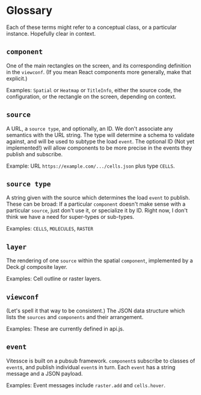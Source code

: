 # Glossary

Each of these terms might refer to a conceptual class, or a particular instance. Hopefully clear in context.

## `component`
One of the main rectangles on the screen, and its corresponding definition in the `viewconf`. (If you mean React components more generally, make that explicit.)

Examples: `Spatial` or `Heatmap` or `TitleInfo`, either the source code, the configuration, or the rectangle on the screen, depending on context.

## `source`
A URL, a `source type`, and optionally, an ID. We don't associate any semantics with the URL string. The type will determine a schema to validate against, and will be used to subtype the load `event`. The optional ID (Not yet implemented!) will allow components to be more precise in the events they publish and subscribe.

Example: URL `https://example.com/.../cells.json` plus type `CELLS`.

## `source type`
A string given with the source which determines the load `event` to publish. These can be broad: If a particular `component` doesn't make sense with a particular `source`, just don't use it, or specialize it by ID. Right now, I don't think we have a need for super-types or sub-types.

Examples: `CELLS`, `MOLECULES`, `RASTER`

## `layer`
The rendering of one `source` within the spatial `component`, implemented by a Deck.gl composite layer.

Examples: Cell outline or raster layers.

## `viewconf`
(Let's spell it that way to be consistent.) The JSON data structure which lists the `sources` and `components` and their arrangement.

Examples: These are currently defined in api.js.

## `event`
Vitessce is built on a pubsub framework. `component`s subscribe to classes of `event`s, and publish individual `event`s in turn. Each `event` has a string message and a JSON payload.

Examples: Event messages include `raster.add` and `cells.hover`.
